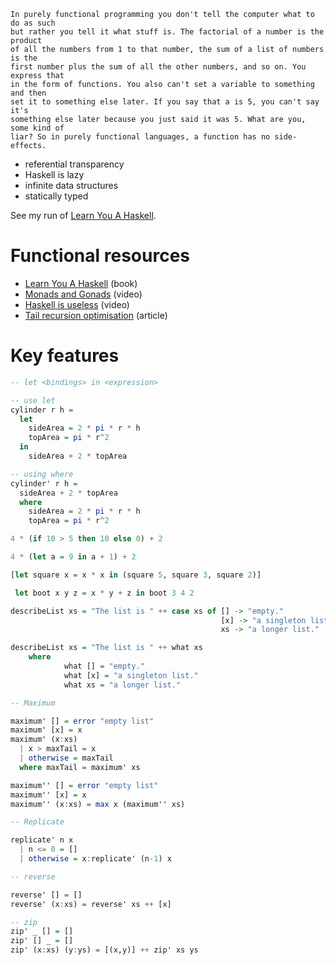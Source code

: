 ```
In purely functional programming you don't tell the computer what to do as such
but rather you tell it what stuff is. The factorial of a number is the product
of all the numbers from 1 to that number, the sum of a list of numbers is the
first number plus the sum of all the other numbers, and so on. You express that
in the form of functions. You also can't set a variable to something and then
set it to something else later. If you say that a is 5, you can't say it's
something else later because you just said it was 5. What are you, some kind of
liar? So in purely functional languages, a function has no side-effects. 
```

- referential transparency
- Haskell is lazy
- infinite data structures
- statically typed

See my run of [Learn You A Haskell](learn-you-a-haskell).

# Functional resources
- [Learn You A Haskell](http://learnyouahaskell.com/chapters) (book)
- [Monads and Gonads](https://www.youtube.com/watch?v=b0EF0VTs9Dc) (video) 
- [Haskell is useless](https://www.youtube.com/watch?v=iSmkqocn0oQ) (video)
- [Tail recursion optimisation](https://www.quora.com/What-is-tail-recursion-Why-is-it-so-bad) (article)

# Key features
```haskell
-- let <bindings> in <expression>

-- use let
cylinder r h =
  let
    sideArea = 2 * pi * r * h
    topArea = pi * r^2
  in
    sideArea + 2 * topArea

-- using where
cylinder' r h =
  sideArea + 2 * topArea
  where
    sideArea = 2 * pi * r * h
    topArea = pi * r^2

4 * (if 10 > 5 then 10 else 0) + 2  

4 * (let a = 9 in a + 1) + 2  

[let square x = x * x in (square 5, square 3, square 2)]  

 let boot x y z = x * y + z in boot 3 4 2 

describeList xs = "The list is " ++ case xs of [] -> "empty."  
                                               [x] -> "a singleton list."   
											   xs -> "a longer list."  

describeList xs = "The list is " ++ what xs  
    where
			what [] = "empty."  
			what [x] = "a singleton list."  
			what xs = "a longer list." 

-- Maximum

maximum' [] = error "empty list"
maximum' [x] = x
maximum' (x:xs)
  | x > maxTail = x
  | otherwise = maxTail
  where maxTail = maximum' xs

maximum'' [] = error "empty list"
maximum'' [x] = x
maximum'' (x:xs) = max x (maximum'' xs)

-- Replicate

replicate' n x
  | n <= 0 = []
  | otherwise = x:replicate' (n-1) x

-- reverse

reverse' [] = []
reverse' (x:xs) = reverse' xs ++ [x]

-- zip
zip' _ [] = []
zip' [] _ = []
zip' (x:xs) (y:ys) = [(x,y)] ++ zip' xs ys
```
